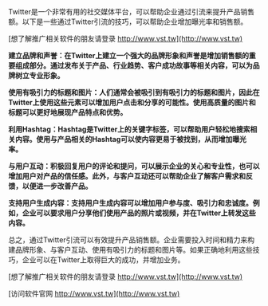 Twitter是一个非常有用的社交媒体平台，可以帮助企业通过引流来提升产品销售额。以下是一些通过Twitter引流的技巧，可以帮助企业增加曝光率和销售额。

[想了解推广相关软件的朋友请登录 http://www.vst.tw](http://www.vst.tw)

**建立品牌和声誉：在Twitter上建立一个强大的品牌形象和声誉是增加销售额的重要组成部分。通过发布关于产品、行业趋势、客户成功故事等相关内容，可以为品牌树立专业形象。**

**使用有吸引力的标题和图片：人们通常会被吸引到有吸引力的标题和图片，因此在Twitter上使用这些元素可以增加用户点击和分享的可能性。使用高质量的图片和标题可以更好地展现产品特点和优势。**

**利用Hashtag：Hashtag是Twitter上的关键字标签，可以帮助用户轻松地搜索相关内容。使用与产品相关的Hashtag可以使内容更易于被找到，从而增加曝光率。**

**与用户互动：积极回复用户的评论和提问，可以展示企业的关心和专业性，也可以增加用户对产品的信任感。此外，与客户互动还可以帮助企业了解客户需求和反馈，以便进一步改善产品。**

**支持用户生成内容：支持用户生成内容可以增加用户参与度、吸引力和忠诚度。例如，企业可以要求用户分享他们使用产品的照片或视频，并在Twitter上转发这些内容。**

总之，通过Twitter引流可以有效提升产品销售额。企业需要投入时间和精力来构建品牌形象、与客户互动、使用有吸引力的标题和图片等。如果正确地利用这些技巧，企业可以在Twitter上取得巨大的成功，并增加业务。

[想了解推广相关软件的朋友请登录 http://www.vst.tw](http://www.vst.tw)


[访问软件官网 http://www.vst.tw](http://www.vst.tw)
